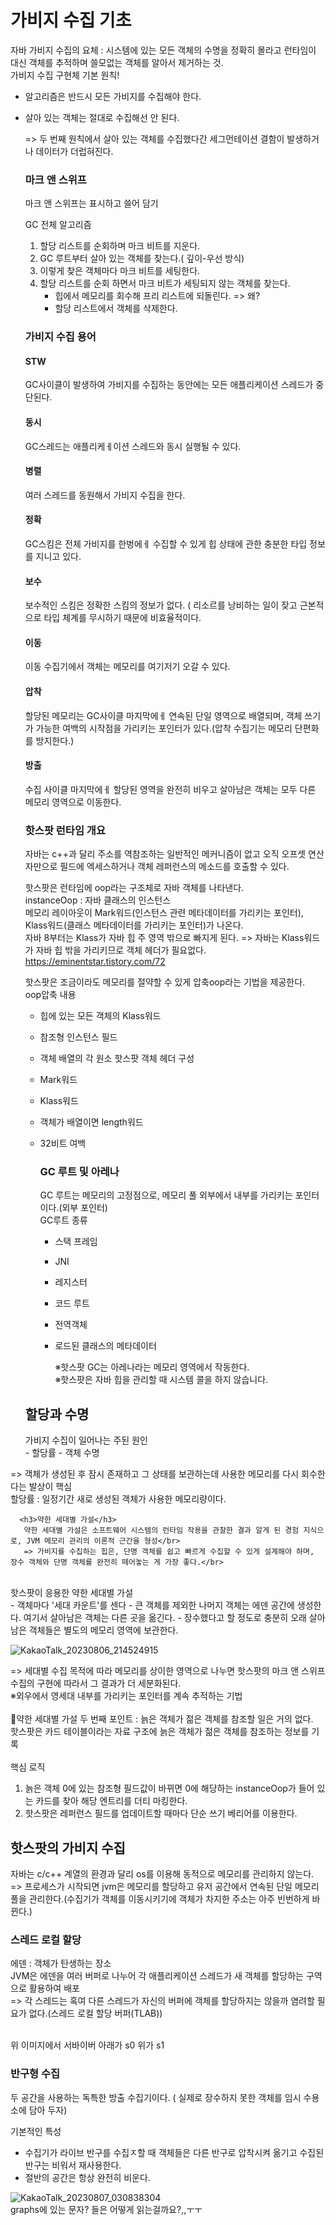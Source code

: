 <h1>가비지 수집 기초</h1>

자바 가비지 수집의 요체 : 시스템에 있는 모든 객체의 수명을 정확히 몰라고 런타임이 대신 객체를 추적하며 쓸모없는 객체를 알아서 제거하는 것.</br>
가비지 수집 구현체 기본 원칙!
 - 알고리즘은 반드시 모든 가비지를 수집해야 한다.
 - 살아 있는 객체는 절대로 수집해선 안 된다.

   => 두 번째 원칙에서 살아 있는 객체를 수집했다간 세그먼테이션 결함이 발생하거나 데이터가 더럽혀진다.

   <h3>마크 앤 스위프</h3>

   마크 앤 스위프는 표시하고 쓸어 담기

   GC 전체 알고리즘
    1. 할당 리스트를 순회하며 마크 비트를 지운다.
    2. GC 루트부터 살아 있는 객체를 찾는다.( 깊이-우선 방식)
    3. 이렇게 찾은 객체마다 마크 비트를 세팅한다.
    4. 할당 리스트를 순회 하면서 마크 비트가 세팅되지 않는 객체를 찾는다.
        - 힙에서 메모리를 회수해 프리 리스트에 되돌린다.  => 왜?
        - 할당 리스트에서 객체를 삭제한다.

   <h3>가비지 수집 용어</h3>
     <h4>STW</h4>
     GC사이클이 발생하여 가비지를 수집하는 동안에는 모든 애플리케이션 스레드가 중단된다.
     <h4>동시</h4>
     GC스레드는 애플리케ㅔ이션 스레드와 동시 실행될 수 있다.
     <h4>병렬</h4>
     여러 스레드를 동원해서 가비지 수집을 한다.
     <h4>정확</h4>
     GC스킴은 전체 가비지를 한벙에ㅔ 수집할 수 있게 힙 상태에 관한 충분한 타입 정보를 지니고 있다.     
     <h4>보수</h4>
     보수적인 스킴은 정확한 스킴의 정보가 없다. ( 리소르를 낭비하는 일이 잦고 근본적으로 타입 체계를 무시하기 때문에 비효율적이다.
     <h4>이동</h4>
     이동 수집기에서 객체는 메모리를 여기저기 오갈 수 있다.
     <h4>압착</h4>
     할당된 메모리는 GC사이클 마지막에ㅔ 연속된 단일 영역으로 배열되며, 객체 쓰기가 가능한 여백의 시작점을 가리키는 포인터가 있다.(압착 수집기는 메모리 단편화를 방지한다.)
     <h4>방출</h4>
     수집 사이클 마지막에ㅔ 할당된 영역을 완전히 비우고 살아남은 객체는 모두 다른 메모리 영역으로 이동한다.

     
      <h3>핫스팟 런타임 개요</h3>
      자바는 c++과 달리 주소를 역참조하는 일반적인 메커니즘이 없고 오직 오프셋 연산자만으로 필드에 엑세스하거나 객체 레퍼런스의 메소드를 호출할 수 있다.</br>

   핫스팟은 런타임에 oop라는 구조체로 자바 객체를 나타낸다.</br>
   instanceOop : 자바 클래스의 인스턴스</br>
   메모리 레이아웃이 Mark워드(인스턴스 관련 메타데이터를 가리키는 포인터), Klass워드(클래스 메타데이터를 가리키는 포인터)가 나온다.</br>
   자바 8부터는 Klass가 자바 힙 주 영역 밖으로 빠지게 된다. => 자바는 Klass워드가 자바 힙 밖을 가리키므로 객체 헤더가 필요없다.</br>
   https://eminentstar.tistory.com/72</br>

   핫스팟은 조금이라도 메모리를 절약할 수 있게 압축oop라는 기법을 제공한다.</br>
   oop압축 내용</br>
   - 힙에 있는 모든 객체의 Klass워드
   - 참조형 인스턴스 필드
   - 객체 배열의 각 원소
   핫스팟 객체 헤더 구성</br>
    - Mark워드
    - Klass워드
    - 객체가 배열이면 length워드
    - 32비트 여백
  
 
      <h3>GC 루트 및 아레나</h3>

      GC 루트는 메모리의 고정점으로, 메모리 풀 외부에서 내부를 가리키는 포인터이다.(외부 포인터)</br>
      GC루트 종류</br>
      - 스택 프레임
      - JNI
      - 레지스터
      - 코드 루트
      - 전역객체
      - 로드된 클래스의 메타데이터
     
        ※핫스팟 GC는 아레나라는 메모리 영역에서 작동한다.</br>
        ※핫스팟은 자바 힙을 관리할 때 시스템 콜을 하지 않습니다.</br>
   
   <h2>할당과 수명</h2>
   가비지 수집이 일어나는 주된 원인</br>
    - 할당률
    - 객체 수명
=> 객체가 생성된 후 잠시 존재하고 그 상태를 보관하는데 사용한 메모리를 다시 회수한다는 발상이 핵심</br>
    할당률 : 일정기간 새로 생성된 객체가 사용한 메모리량이다.</br>

  
      <h3>약한 세대별 가설</h3>
       약한 세대별 가설은 소프트웨어 시스템의 런타임 작용을 관찰한 결과 알게 된 경험 지식으로, JVM 메모리 관리의 이론적 근간을 형성</br>
       => 가비지를 수집하는 힙은, 단명 객체를 쉽고 빠르게 수집할 수 있게 설계해야 하며, 장수 객체와 단명 객체를 완전히 떼어놓는 게 가장 좋다.</br>
</br>
       핫스팟이 응용한 약한 세대별 가설</br>
       - 객체마다 '세대 카운트'를 센다
       - 큰 객체를 제외한 나머지 객체는 에덴 공간에 생성한다. 여기서 살아남은 객체는 다른 곳을 옮긴다.
       - 장수했다고 할 정도로 충분히 오래 살아남은 객체들은 별도의 메모리 영역에 보관한다.
       
![KakaoTalk_20230806_214524915](https://github.com/JSON-loading-and-unloading/Optimizing-Java/assets/106163272/9461830a-b1fe-4adf-8dee-2ff7d4c3f75d)

=> 세대별 수집 목적에 따라 메모리를 상이한 영역으로 나누면 핫스팟의 마크 앤 스위프 수집의 구현에 따라서 그 결과가 더 세분화된다.</br>
※외우에서 영세대 내부를 가리키는 포인터를 계속 추적하는 기법</br></br>
🧨약한 세대별 가설 두 번째 포인트 : 늙은 객체가 젊은 객체를 참조할 일은 거의 없다.</br>
핫스팟은 카드 테이블이라는 자료 구조에 늙은 객체가 젊은 객체를 참조하는 정보를 기록</br></br>
핵심 로직 </br>
  1. 늙은 객체 0에 있는 참조형 필드값이 바뀌면 0에 해당하는 instanceOop가 들어 있는 카드를 찾아 해당 엔트리를 더티 마킹한다.
  2. 핫스팟은 레퍼런스 필드를 업데이트할 때마다 단순 쓰기 베리어를 이용한다.

<h2>핫스팟의 가비지 수집</h2> 
자바는 c/c++ 계열의 환경과 달리 os를 이용해 동적으로 메모리를 관리하지 않는다.</br>
=> 프로세스가 시작되면 jvm은 메모리를 할당하고 유저 공간에서 연속된 단일 메모리 풀을 관리한다.(수집기가 객체를 이동시키기에 객체가 차지한 주소는 아주 빈번하게 바뀐다.)</br>

<h3>스레드 로컬 할당</h3>

에덴 : 객체가 탄생하는 장소</br>
JVM은 에덴을 여러 버퍼로 나누어 각 애플리케이션 스레드가 새 객체를 할당하는 구역으로 활용하여 배포</br>
=> 각 스레드는 혹여 다른 스레드가 자신의 버퍼에 객체를 할당하지는 않을까 염려할 필요가 없다.(스레드 로컬 할당 버퍼(TLAB))</br></br>

위 이미지에서 서바이버 아래가 s0 위가 s1</br>

<h3>반구형 수집</h3>   

 두 공간을 사용하는 독특한 방출 수집기이다. ( 실제로 장수하지 못한 객체를 임시 수용소에 담아 두자)</br>

 기본적인 특성</br>
  - 수집기가 라이브 반구를 수집ㅈ할 때 객체들은 다른 반구로 압착시켜 옮기고 수집된 반구는 비워서 재사용한다.
  - 절반의 공간은 항상 완전히 비운다.

  ![KakaoTalk_20230807_030838304](https://github.com/JSON-loading-and-unloading/Optimizing-Java/assets/106163272/a98e1b6d-355a-4cf9-a9b4-ed222425eafb)
</br>
  graphs에 있는 문자? 들은 어떻게 읽는걸까요?,,ㅜㅜ</br>

   
      
   
